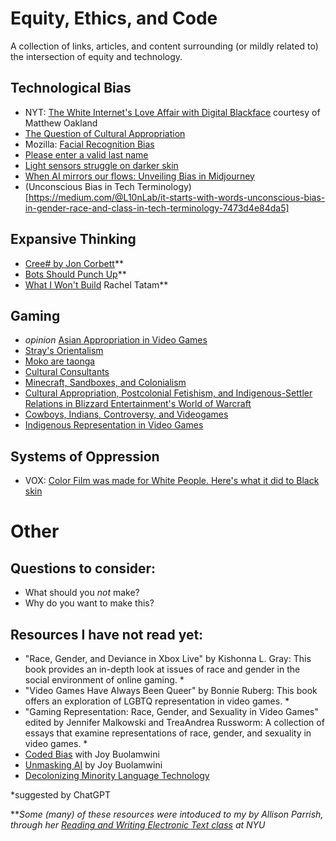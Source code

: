 # Equity, Ethics, and Code
A collection of links, articles, and content surrounding (or mildly related to) the intersection of equity and technology.

## Technological Bias
- NYT: [The White Internet's Love Affair with Digital Blackface](https://www.nytimes.com/video/arts/100000005615988/the-white-internets-love-affair-with-digital-blackface.html) courtesy of Matthew Oakland
- [The Question of Cultural Appropriation](https://www.currentaffairs.org/2017/09/the-question-of-cultural-appropriation)
- Mozilla: [Facial Recognition Bias](https://foundation.mozilla.org/en/blog/facial-recognition-bias/)
- [Please enter a valid last name](https://medium.com/@johnamwill/please-enter-a-valid-last-name-c63dd5397a2a)
- [Light sensors struggle on darker skin](https://www.theverge.com/2022/1/21/22893133/apple-fitbit-heart-rate-sensor-skin-tone-obesity)
- [When AI mirrors our flows: Unveiling Bias in Midjourney](https://medium.com/@zaida.rivai/when-ai-mirrors-our-flaws-unveiling-bias-in-midjourney-1d5ef73b8e99)
- (Unconscious Bias in Tech Terminology)[https://medium.com/@L10nLab/it-starts-with-words-unconscious-bias-in-gender-race-and-class-in-tech-terminology-7473d4e84da5]

## Expansive Thinking
- [Cree# by Jon Corbett](https://esoteric.codes/blog/jon-corbett)**
- [Bots Should Punch Up](https://www.crummy.com/2013/11/27/0)**
- [What I Won't Build](https://slideslive.com/38929585/what-i-wont-build) Rachel Tatam**


## Gaming 
-  *opinion* [Asian Appropriation in Video Games](https://www.gamingbible.com/news/platform/pc/assassins-creed-ghost-of-tsushima-stunning-rpg-377274-20240122)
-  [Stray's Orientalism](https://kotaku.com/stray-game-annapurna-interactive-cat-cyberpunk-1849328820)
-  [Moko are taonga](https://www.newshub.co.nz/home/entertainment/2023/06/anger-over-apparent-use-of-maori-tattoo-on-character-in-xbox-game-starfield.html)
-  [Cultural Consultants](https://nativeprime.com/en/what-is-exactly-a-cultural-consultant-and-how-can-they-benefit-your-game/)
-  [Minecraft, Sandboxes, and Colonialism](https://www.youtube.com/watch?v=d6i5Ylu0mgM)
-  [Cultural Appropriation, Postcolonial Fetishism, and Indigenous-Settler Relations in Blizzard Entertainment's World of Warcraft](https://atrium.lib.uoguelph.ca/items/90e9f606-0c6e-42f9-98b6-8115e8abcd2f)
-  [Cowboys, Indians, Controversy, and Videogames](https://www.darrenreidhistory.co.uk/cowboys-indians-controversy-and-videogames/)
-  [Indigenous Representation in Video Games](https://www.culturalsurvival.org/publications/cultural-survival-quarterly/indigenous-representation-video-games) 
  

## Systems of Oppression
- VOX: [Color Film was made for White People. Here's what it did to Black skin](https://www.youtube.com/watch?v=d16LNHIEJzs)

# Other

## Questions to consider: 
- What should you *not* make?
- Why do you want to make this?

## Resources I have not read yet:
- "Race, Gender, and Deviance in Xbox Live" by Kishonna L. Gray: This book provides an in-depth look at issues of race and gender in the social environment of online gaming. *
- "Video Games Have Always Been Queer" by Bonnie Ruberg: This book offers an exploration of LGBTQ representation in video games. *
- "Gaming Representation: Race, Gender, and Sexuality in Video Games" edited by Jennifer Malkowski and TreaAndrea Russworm: A collection of essays that examine representations of race, gender, and sexuality in video games. *
- [Coded Bias](https://www.netflix.com/title/81328723) with Joy Buolamwini
- [Unmasking AI](https://www.penguinrandomhouse.com/books/670356/unmasking-ai-by-joy-buolamwini/) by Joy Buolamwini
- [Decolonizing Minority Language Technology](https://internetlanguages.org/en/stories/decolonizing-minority-language/)
  

*suggested by ChatGPT

***Some (many) of these resources were intoduced to my by Allison Parrish, through her [Reading and Writing Electronic Text class](https://rwet.decontextualize.com/schedule/) at NYU*
